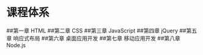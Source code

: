 # 课程体系

##第一章 HTML
##第二章 CSS
##第三章 JavaScript
##第四章 jQuery
##第五章 响应式布局
##第六章 桌面应用开发
##第七章 移动应用开发
##第八章 Node.js


